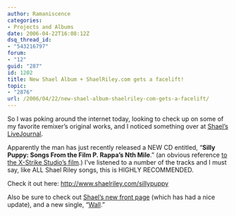 ```yaml
---
author: Ramaniscence
categories:
- Projects and Albums
date: 2006-04-22T16:08:12Z
dsq_thread_id:
- "543216797"
forum:
- "12"
guid: "287"
id: 1202
title: New Shael Album + ShaelRiley.com gets a facelift!
topic:
- "2876"
url: /2006/04/22/new-shael-album-shaelriley-com-gets-a-facelift/
---
```


So I was poking around the internet today, looking to check up on some of my favorite remixer&#8217;s original works, and I noticed something over at <a target="_blank" href="http://shaelbopp.livejournal.com/">Shael&#8217;s LiveJournal</a>.
  
Apparently the man has just recently released a NEW CD entitled, &#8220;**Silly Puppy: Songs From the Film P. Rappa&#8217;s Nth Mile**.&#8221; (an obvious reference <a target="_blank" href="www.x-strikestudios.com/parappa.html">to the X-Strike Studio&#8217;s film</a>.) I&#8217;ve listened to a number of the tracks and I must say, like ALL Shael Riley songs, this is HIGHLY RECOMMENDED. 

Check it out here: <a target="_blank" href="http://www.shaelriley.com/sillypuppy">http://www.shaelriley.com/sillypuppy</a>

Also be sure to check out <a target="_blank" href="http://www.shaelriley.com">Shael&#8217;s new front page</a> (which has had a nice update), and a new single, &#8220;<a target="_blank" href="http://lobachevsky.homelinux.net/%7Esriley/Original/Shael%20Riley%20-%20Wall.mp3">Wall</a>.&#8221;